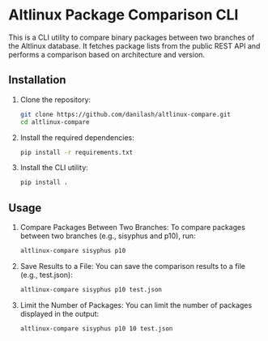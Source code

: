 # Altlinux Package Comparison CLI

This is a CLI utility to compare binary packages between two branches of the Altlinux database. It fetches package lists from the public REST API and performs a comparison based on architecture and version.

## Installation

1. Clone the repository:
   ```bash
   git clone https://github.com/danilash/altlinux-compare.git
   cd altlinux-compare

2. Install the required dependencies:
    ```bash
    pip install -r requirements.txt

3. Install the CLI utility:
    ```bash
    pip install .

## Usage

1. Compare Packages Between Two Branches:
To compare packages between two branches (e.g., sisyphus and p10), run:
    ```bash
    altlinux-compare sisyphus p10

2. Save Results to a File:
You can save the comparison results to a file (e.g., test.json):
    ```bash
    altlinux-compare sisyphus p10 test.json

3. Limit the Number of Packages:
You can limit the number of packages displayed in the output:
    ```bash
    altlinux-compare sisyphus p10 10 test.json